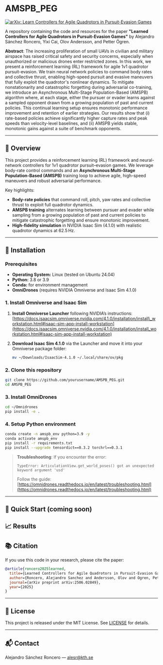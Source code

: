 # AMSPB\_PEG

[![arXiv: Learn Controllers for Agile Quadrotors in Pursuit-Evasion Games](https://img.shields.io/badge/arXiv-2407.00000-B31B1B.svg)](https://arxiv.org/abs/2506.02849)

A repository containing the code and resources for the paper **"Learned Controllers for Agile Quadrotors in Pursuit-Evasion Games"** by Alejandro Sánchez Roncero, Yixi Cai, Olov Andersson, and Petter Ögren.

**Abstract**:
The increasing proliferation of small UAVs in civilian and military airspace has raised critical safety and security concerns, especially when unauthorized or malicious drones enter restricted zones. In this work, we present a reinforcement learning (RL) framework for agile 1v1 quadrotor pursuit-evasion. We train neural network policies to command body rates and collective thrust, enabling high-speed pursuit and evasive maneuvers that fully exploit the quadrotor's nonlinear dynamics. To mitigate nonstationarity and catastrophic forgetting during adversarial co-training, we introduce an Asynchronous Multi-Stage Population-Based (AMSPB) algorithm where, at each stage, either the pursuer or evader learns against a sampled opponent drawn from a growing population of past and current policies. This continual learning setup ensures monotonic performance improvement and retention of earlier strategies. Our results show that (i) rate-based policies achieve significantly higher capture rates and peak speeds than velocity-level baselines, and (ii) AMSPB yields stable, monotonic gains against a suite of benchmark opponents.

---

## 🚀 Overview

This project provides a reinforcement learning (RL) framework and neural-network controllers for 1v1 quadrotor pursuit–evasion games. We leverage body-rate control commands and an **Asynchronous Multi-Stage Population-Based (AMSPB)** training loop to achieve agile, high-speed maneuvers and robust adversarial performance.

Key highlights:

* **Body-rate policies** that command roll, pitch, yaw rates and collective thrust to exploit full quadrotor dynamics.
* **AMSPB training** alternates learning between pursuer and evader while sampling from a growing population of past and current policies to mitigate catastrophic forgetting and ensure monotonic improvement.
* **High-fidelity simulation** in NVIDIA Isaac Sim (4.1.0) with realistic quadrotor dynamics at 62.5 Hz.

---

## 🔧 Installation

### Prerequisites

* **Operating System:** Linux (tested on Ubuntu 24.04)
* **Python:** 3.8 or 3.9
* **Conda:** for environment management
* **OmniDrones** (requires NVIDIA Omniverse and Isaac Sim 4.1.0)

### 1. Install Omniverse and Isaac Sim

1. **Install Omniverse Launcher** following NVIDIA’s instructions:
   [https://docs.isaacsim.omniverse.nvidia.com/4.1.0/installation/install\_workstation.html#isaac-sim-app-install-workstation](https://docs.isaacsim.omniverse.nvidia.com/4.1.0/installation/install_workstation.html#isaac-sim-app-install-workstation)

2. **Download Isaac Sim 4.1.0** via the Launcher and move it into your Omniverse package folder:

   ```bash
   mv ~/Downloads/IsaacSim-4.1.0 ~/.local/share/ov/pkg
   ```

### 2. Clone this repository

```bash
git clone https://github.com/yourusername/AMSPB_PEG.git
cd AMSPB_PEG
```

### 3. Install OmniDrones

```bash
cd ~/Omnidrones
pip install -e .
```

### 4. Setup Python environment

```bash
conda create -n amspb_env python=3.9 -y
conda activate amspb_env
pip install -r requirements.txt
pip install --upgrade tensordict==0.3.2 torchrl==0.3.1
```

> **Troubleshooting**: If you encounter the error:
>
> ```
> TypeError: ArticulationView.get_world_poses() got an unexpected keyword argument 'usd'
> ```
>
> Follow the guide: [https://omnidrones.readthedocs.io/en/latest/troubleshooting.html](https://omnidrones.readthedocs.io/en/latest/troubleshooting.html)

---

## 🏁 Quick Start (coming soon)


## 📈 Results


## 📚 Citation

If you use this code in your research, please cite the paper:

```bibtex
@article{roncero2025learned,
  title={Learned Controllers for Agile Quadrotors in Pursuit-Evasion Games},
  author={Roncero, Alejandro Sanchez and Andersson, Olov and Ogren, Petter},
  journal={arXiv preprint arXiv:2506.02849},
  year={2025}
}
```

---

## 📝 License

This project is released under the MIT License. See [LICENSE](LICENSE) for details.

---

## 📬 Contact

Alejandro Sánchez Roncero — [alesr@kth.se](mailto:alesr@kth.se)
